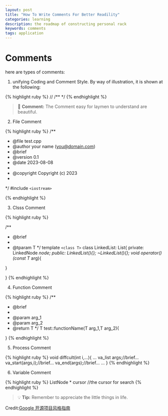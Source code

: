 ```yaml
---
layout: post
title: "How To Write Comments For Better Readility"
categories: learning
description: the roadmap of constructing personal rack
keywords: comments
tags: application
---
```

# Comments

here are types of comments:

<!--more-->

1. unifying Coding and Comment Style. By way of illustration, it is shown at the following:

{% highlight ruby %}
//
/** */
{% endhighlight %}

> 📝 **Comment:** The Comment easy for laymen to understand are beautiful.

2. File Comment

{% highlight ruby %}
/**
* @file test.cpp
* @author your name (you@domain.com)
* @brief 
* @version 0.1
* @date 2023-08-08
* 
* @copyright Copyright (c) 2023
* 
*/
#include `<iostream>`

{% endhighlight %}

3. Clsss Comment

{% highlight ruby %}

/**
 * @brief 
 * 
 * @tparam T 
 */
template `<class T>`
class LinkedList: List{
 private:
 LinkedNode *node;
 public:
 LinkedList(){};
 ~LinkedList(){};
 void operator()(const T* arg){

 }

}
{% endhighlight %}

4. Function Comment

{% highlight ruby %}
/**
 * @brief 
 * 
 * @param arg_1 
 * @param arg_2 
 * @return T 
 */
T test::functionName(T arg_1,T arg_2){

}
{% endhighlight %}

5. Process Comment

{% highlight ruby %}
void diffcult(int i,...){
  ...
  va_list args;//brief...
  va_start(args,i);//brief...
  va_end(args);//brief...
  ...
}
{% endhighlight %}

6. Variable Comment

{% highlight ruby %}
ListNode * cursor //the cursor for search
{% endhighlight %}

> 💡 **Tip:** Remember to appreciate the little things in life.

Credit:[Google 开源项目风格指南][googleStyleGuideZh]

[googleStyleGuideZh]: =https://zh-google-styleguide.readthedocs.io/en/latest/google-cpp-styleguide/
